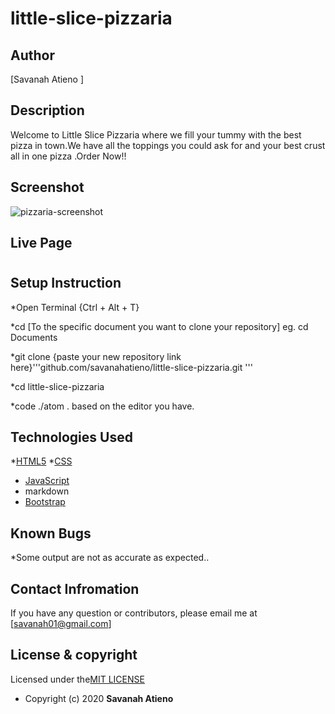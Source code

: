 # little-slice-pizzaria

## Author

[Savanah Atieno ]

## Description
Welcome to Little Slice Pizzaria where we fill your tummy with the best pizza in town.We have all the toppings you could ask for and your best crust all in one pizza .Order Now!!

## Screenshot
![pizzaria-screenshot](https://user-images.githubusercontent.com/62004236/79657791-e8091c00-81bb-11ea-80e6-d5f044f810b1.png)

## Live Page
#

## Setup Instruction

*Open Terminal {Ctrl + Alt + T}

*cd [To the specific document you want to clone your repository] 
eg. cd Documents

*git clone {paste your new repository link here}'''github.com/savanahatieno/little-slice-pizzaria.git '''

*cd little-slice-pizzaria

*code ./atom . based on the editor you have.

## Technologies Used
*[HTML5](https://github.com/topics/html5)
*[CSS](https://github.com/topics/css)
* [JavaScript](https://github.com/topics/js)
* markdown
* [Bootstrap](https://github.com/topics/bootstrap)

## Known Bugs
 *Some output are not as accurate as expected..

 ## Contact Infromation
 If you have any question or contributors, please email me at [savanah01@gmail.com]

 ## License & copyright
 
 Licensed under the[MIT LICENSE](LICENSE)
* Copyright (c) 2020 **Savanah Atieno**
